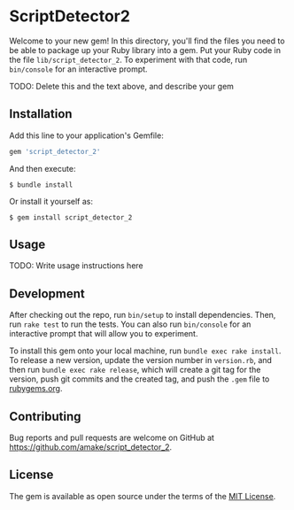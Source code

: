 # ScriptDetector2

Welcome to your new gem! In this directory, you'll find the files you need to be able to package up your Ruby library into a gem. Put your Ruby code in the file `lib/script_detector_2`. To experiment with that code, run `bin/console` for an interactive prompt.

TODO: Delete this and the text above, and describe your gem

## Installation

Add this line to your application's Gemfile:

```ruby
gem 'script_detector_2'
```

And then execute:

    $ bundle install

Or install it yourself as:

    $ gem install script_detector_2

## Usage

TODO: Write usage instructions here

## Development

After checking out the repo, run `bin/setup` to install dependencies. Then, run `rake test` to run the tests. You can also run `bin/console` for an interactive prompt that will allow you to experiment.

To install this gem onto your local machine, run `bundle exec rake install`. To release a new version, update the version number in `version.rb`, and then run `bundle exec rake release`, which will create a git tag for the version, push git commits and the created tag, and push the `.gem` file to [rubygems.org](https://rubygems.org).

## Contributing

Bug reports and pull requests are welcome on GitHub at https://github.com/amake/script_detector_2.

## License

The gem is available as open source under the terms of the [MIT License](https://opensource.org/licenses/MIT).
